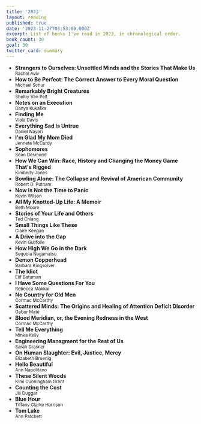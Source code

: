 ```yaml
---
title: '2023'
layout: reading
published: true
date: '2023-11-27T03:53:00.000Z'
excerpt: List of books I've read in 2023, in chronological order.
book_count: 30
goal: 30
twitter_card: summary
---
```


- **Strangers to Ourselves: Unsettled Minds and the Stories That Make Us**
  <div><small>Rachel Aviv</small></div>
- **How to Be Perfect: The Correct Answer to Every Moral Question**
  <div><small>Michael Schur</small></div>
- **Remarkably Bright Creatures**
  <div><small>Shelby Van Pelt</small></div>
- **Notes on an Execution**
  <div><small>Danya Kukafka</small></div>
- **Finding Me**
  <div><small>Viola Davis</small></div>
- **Everything Sad Is Untrue**
  <div><small>Daniel Nayeri</small></div>
- **I'm Glad My Mom Died**
  <div><small>Jennete McCurdy</small></div>
- **Sophomores**
  <div><small>Sean Desmond</small></div>
- **How We Can Win: Race, History and Changing the Money Game That's Rigged**
  <div><small>Kimberly Jones</small></div>
- **Bowling Alone: The Collapse and Revival of American Community**
  <div><small>Robert D. Putnam</small></div>
- **Now Is Not the Time to Panic**
  <div><small>Kevin Wilson</small></div>
- **All My Knotted-Up Life: A Memoir**
  <div><small>Beth Moore</small></div>
- **Stories of Your Life and Others**
  <div><small>Ted Chiang</small></div>
- **Small Things Like These**
  <div><small>Claire Keegan</small></div>
- **A Drive into the Gap**
  <div><small>Kevin Guilfoile</small></div>
- **How High We Go in the Dark**
  <div><small>Sequoia Nagamatsu</small></div>
- **Demon Copperhead**
  <div><small>Barbara Kingsolver</small></div>
- **The Idiot**
  <div><small>Elif Batuman</small></div>
- **I Have Some Questions For You**
  <div><small>Rebecca Makkai</small></div>
- **No Country for Old Men**
  <div><small>Cormac McCarthy</small></div>
- **Scattered Minds: The Origins and Healing of Attention Deficit Disorder**
  <div><small>Gabor Maté</small></div>
- **Blood Meridian, or, the Evening Redness in the West**
  <div><small>Cormac McCarthy</small></div>
- **Tell Me Everything**
  <div><small>Minka Kelly</small></div>
- **Engineering Managment for the Rest of Us**
  <div><small>Sarah Drasner</small></div>
- **On Human Slaughter: Evil, Justice, Mercy**
  <div><small>Elizabeth Bruenig</small></div>
- **Hello Beautiful**
  <div><small>Ann Napolitano</small></div>
- **These Silent Woods**
  <div><small>Kimi Cunningham Grant</small></div>
- **Counting the Cost**
  <div><small>Jill Duggar</small></div>
- **Blue Hour**
  <div><small>Tiffany Clarke Harrison</small></div>
- **Tom Lake**
  <div><small>Ann Patchett</small></div>
